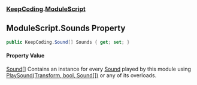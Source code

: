 ### [KeepCoding](KeepCoding.md 'KeepCoding').[ModuleScript](KeepCoding_ModuleScript.md 'KeepCoding.ModuleScript')
## ModuleScript.Sounds Property
```csharp
public KeepCoding.Sound[] Sounds { get; set; }
```
#### Property Value
[Sound](KeepCoding_Sound.md 'KeepCoding.Sound')[[]](https://docs.microsoft.com/en-us/dotnet/api/System.Array 'System.Array')
Contains an instance for every [Sound](KeepCoding_Sound.md 'KeepCoding.Sound') played by this module using [PlaySound(Transform, bool, Sound[])](KeepCoding_ModuleScript_PlaySound(Transform_bool_KeepCoding_Sound__).md 'KeepCoding.ModuleScript.PlaySound(Transform, bool, KeepCoding.Sound[])') or any of its overloads.  

